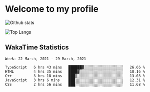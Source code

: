 # Welcome to my profile

![Github stats](https://github-readme-stats.vercel.app/api?username=xinthose&show_icons=true&theme=radical&count_private=true)

![Top Langs](https://github-readme-stats.vercel.app/api/top-langs/?username=xinthose)

## WakaTime Statistics
<!--START_SECTION:waka-->
```text
Week: 22 March, 2021 - 29 March, 2021

TypeScript   6 hrs 43 mins   ██████▓░░░░░░░░░░░░░░░░░░   26.66 % 
HTML         4 hrs 35 mins   ████▓░░░░░░░░░░░░░░░░░░░░   18.16 % 
C++          3 hrs 18 mins   ███▒░░░░░░░░░░░░░░░░░░░░░   13.08 % 
JavaScript   3 hrs 6 mins    ███░░░░░░░░░░░░░░░░░░░░░░   12.31 % 
CSS          2 hrs 56 mins   ███░░░░░░░░░░░░░░░░░░░░░░   11.68 % 
```
<!--END_SECTION:waka-->
